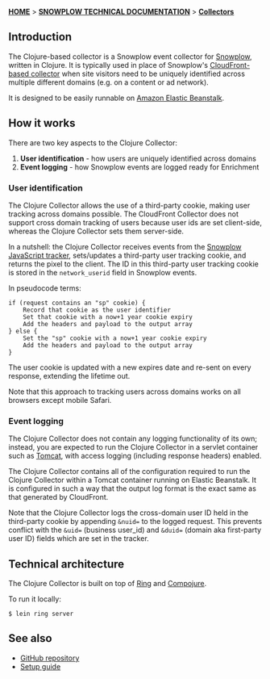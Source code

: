 [**HOME**](Home) > [**SNOWPLOW TECHNICAL DOCUMENTATION**](Snowplow-technical-documentation) > [**Collectors**](collectors)

## Introduction

The Clojure-based collector is a Snowplow event collector for [Snowplow][snowplow], written in Clojure. It is typically used in place of Snowplow's [CloudFront-based collector][cloudfront-collector] when site visitors need to be uniquely identified across multiple different domains (e.g. on a content or ad network).

It is designed to be easily runnable on [Amazon Elastic Beanstalk][elastic-beanstalk].

## How it works

There are two key aspects to the Clojure Collector:

1. **User identification** - how users are uniquely identified across domains
2. **Event logging** - how Snowplow events are logged ready for Enrichment

### User identification

The Clojure Collector allows the use of a third-party cookie, making user tracking across domains possible. The CloudFront Collector does not support cross domain tracking of users because user ids are set client-side, whereas the Clojure Collector sets them server-side.

In a nutshell: the Clojure Collector receives events from the [Snowplow JavaScript tracker][snowplow-js], sets/updates a third-party user tracking cookie, and returns the pixel to the client. The ID in this third-party user tracking cookie is stored in the `network_userid` field in Snowplow events.

In pseudocode terms:

	if (request contains an "sp" cookie) {
	    Record that cookie as the user identifier
	    Set that cookie with a now+1 year cookie expiry
	    Add the headers and payload to the output array
	} else {
	    Set the "sp" cookie with a now+1 year cookie expiry
	    Add the headers and payload to the output array
	}

The user cookie is updated with a new expires date and re-sent on every response, extending the lifetime out.

Note that this approach to tracking users across domains works on all browsers except mobile Safari.

### Event logging

The Clojure Collector does not contain any logging functionality of its own; instead, you are expected to run the Clojure Collector in a servlet container such as [Tomcat][tomcat], with access logging (including response headers) enabled.

The Clojure Collector contains all of the configuration required to run the Clojure Collector within a Tomcat container running on Elastic Beanstalk. It is configured in such a way that the output log format is the exact same as that generated by CloudFront.

Note that the Clojure Collector logs the cross-domain user ID held in the third-party cookie by appending `&nuid=` to the logged request. This prevents conflict with the `&uid=` (business user_id) and `&duid=` (domain aka first-party user ID) fields which are set in the tracker.

## Technical architecture

The Clojure Collector is built on top of [Ring][ring] and [Compojure][compojure].

To run it locally:

    $ lein ring server

## See also

* [GitHub repository][github-repo]
* [Setup guide][setup-guide]

[snowplow]: http://snowplowanalytics.com
[cloudfront-collector]: https://github.com/snowplow/snowplow/tree/master/2-collectors/cloudfront-collector
[snowplow-js]: https://github.com/snowplow/snowplow/tree/master/1-trackers/javascript

[elastic-beanstalk]: http://aws.amazon.com/elasticbeanstalk/
[tomcat]: http://tomcat.apache.org/

[github-repo]: https://github.com/snowplow/snowplow/tree/master/2-collectors/clojure-collector
[setup-guide]: https://github.com/snowplow/snowplow/wiki/Setting-up-the-Clojure-collector

[ring]: https://github.com/ring-clojure/ring
[compojure]: https://github.com/weavejester/compojure

